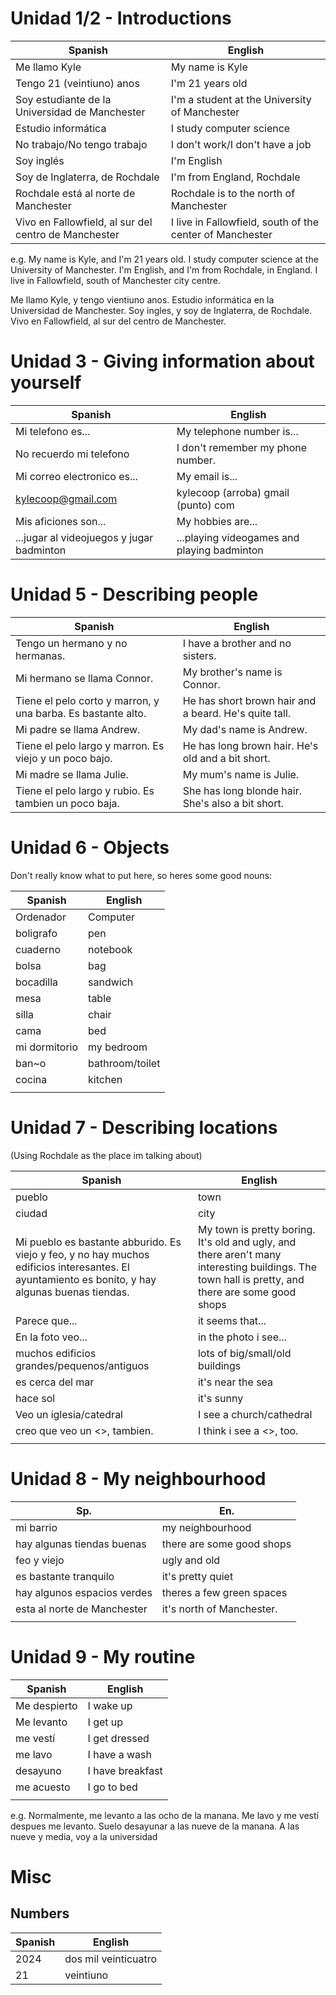 # Unidad 1/2 - Introductions

| Spanish                                              | English                                                  |
| ---------------------------------------------------- | -------------------------------------------------------- |
| Me llamo Kyle                                        | My name is Kyle                                          |
| Tengo 21 (veintiuno) anos                            | I'm 21 years old                                         |
| Soy estudiante de la Universidad de Manchester       | I'm a student at the University of Manchester            |
| Estudio informática                                  | I study computer science                                 |
| No trabajo/No tengo trabajo                          | I don't work/I don't have a job                          |
| Soy inglés                                           | I'm English                                              |
| Soy de Inglaterra, de Rochdale                       | I'm from England, Rochdale                               |
| Rochdale está al norte de Manchester                 | Rochdale is to the north of Manchester                   |
| Vivo en Fallowfield, al sur del centro de Manchester | I live in Fallowfield, south of the center of Manchester |
e.g.
My name is Kyle, and I'm 21 years old. I study computer science at the University of Manchester. I'm English, and I'm from Rochdale, in England. I live in Fallowfield, south of Manchester city centre.

Me llamo Kyle, y tengo vientiuno anos. Estudio informática en la Universidad de Manchester. Soy ingles, y soy de Inglaterra, de Rochdale. Vivo en Fallowfield, al sur del centro de Manchester.

# Unidad 3 - Giving information about yourself

| Spanish                                   | English                                     |
| ----------------------------------------- | ------------------------------------------- |
| Mi telefono es...                         | My telephone number is...                   |
| No recuerdo mi telefono                   | I don't remember my phone number.           |
| Mi correo electronico es...               | My email is...                              |
| kylecoop@gmail.com                        | kylecoop (arroba) gmail (punto) com         |
| Mis aficiones son...                      | My hobbies are...                           |
| ...jugar al videojuegos y jugar badminton | ...playing videogames and playing badminton |
# Unidad 5 - Describing people

| Spanish                                                      | English                                               |
| ------------------------------------------------------------ | ----------------------------------------------------- |
| Tengo un hermano y no hermanas.                              | I have a brother and no sisters.                      |
| Mi hermano se llama Connor.                                  | My brother's name is Connor.                          |
| Tiene el pelo corto y marron, y una barba. Es bastante alto. | He has short brown hair and a beard. He's quite tall. |
| Mi padre se llama Andrew.                                    | My dad's name is Andrew.                              |
| Tiene el pelo largo y marron. Es viejo y un poco bajo.       | He has long brown hair. He's old and a bit short.     |
| Mi madre se llama Julie.                                     | My mum's name is Julie.                               |
| Tiene el pelo largo y rubio. Es tambien un poco baja.        | She has long blonde hair. She's also a bit short.     |

# Unidad 6 - Objects
Don't really know what to put here, so heres some good nouns:

| Spanish       | English         |
| ------------- | --------------- |
| Ordenador     | Computer        |
| boligrafo     | pen             |
| cuaderno      | notebook        |
| bolsa         | bag             |
| bocadilla     | sandwich        |
| mesa          | table           |
| silla         | chair           |
| cama          | bed             |
| mi dormitorio | my bedroom      |
| ban~o         | bathroom/toilet |
| cocina        | kitchen         |
|               |                 |

# Unidad 7 - Describing locations
(Using Rochdale as the place im talking about)

| Spanish                                                                                                                                          | English                                                                                                                                          |
| ------------------------------------------------------------------------------------------------------------------------------------------------ | ------------------------------------------------------------------------------------------------------------------------------------------------ |
| pueblo                                                                                                                                           | town                                                                                                                                             |
| ciudad                                                                                                                                           | city                                                                                                                                             |
| Mi pueblo es bastante abburido. Es viejo y feo, y no hay muchos edificios interesantes. El ayuntamiento es bonito, y hay algunas buenas tiendas. | My town is pretty boring. It's old and ugly, and there aren't many interesting buildings. The town hall is pretty, and there are some good shops |
| Parece que...                                                                                                                                    | it seems that...                                                                                                                                 |
| En la foto veo...                                                                                                                                | in the photo i see...                                                                                                                            |
| muchos edificios grandes/pequenos/antiguos                                                                                                       | lots of big/small/old buildings                                                                                                                  |
| es cerca del mar                                                                                                                                 | it's near the sea                                                                                                                                |
| hace sol                                                                                                                                         | it's sunny                                                                                                                                       |
| Veo un iglesia/catedral                                                                                                                          | I see a church/cathedral                                                                                                                         |
| creo que veo un <>, tambien.                                                                                                                     | I think i see a <>, too.                                                                                                                         |
|                                                                                                                                                  |                                                                                                                                                  |


# Unidad 8 - My neighbourhood

| Sp.                         | En.                       |
| --------------------------- | ------------------------- |
| mi barrio                   | my neighbourhood          |
| hay algunas tiendas buenas  | there are some good shops |
| feo y viejo                 | ugly and old              |
| es bastante tranquilo       | it's pretty quiet         |
| hay algunos espacios verdes | theres a few green spaces |
| esta al norte de Manchester | it's north of Manchester. |
|                             |                           |

# Unidad 9 - My routine

| Spanish      | English          |
| ------------ | ---------------- |
| Me despierto | I wake up        |
| Me levanto   | I get up         |
| me vestí     | I get dressed    |
| me lavo      | I have a wash    |
| desayuno     | I have breakfast |
| me acuesto   | I go to bed      |
|              |                  |
e.g.
Normalmente, me levanto a las ocho de la manana. Me lavo y me vestí despues me levanto. Suelo desayunar a las nueve de la manana.
A las nueve y media, voy a la universidad




# Misc
## Numbers

| Spanish | English              |
| ------- | -------------------- |
| 2024    | dos mil veinticuatro |
| 21      | veintiuno            |

